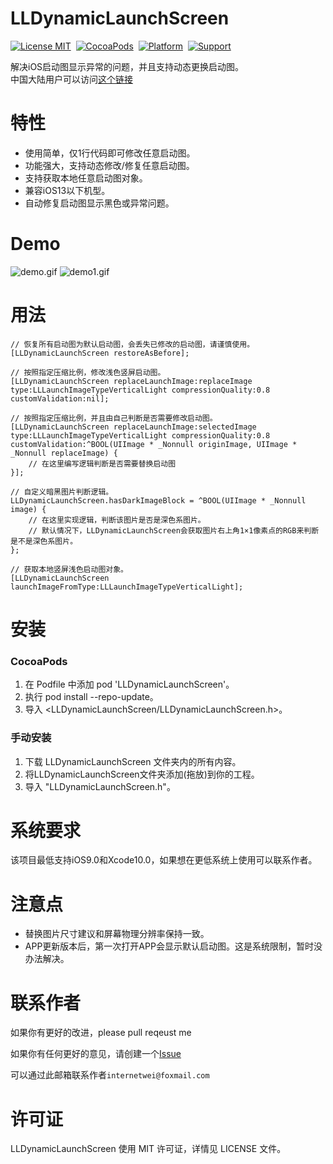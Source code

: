 LLDynamicLaunchScreen
==============
[![License MIT](https://img.shields.io/badge/license-MIT-green.svg?style=flat)](https://github.com/internetWei/llDark/blob/master/LICENSE)&nbsp; [![CocoaPods](https://img.shields.io/badge/pod-0.1.6-blue)](http://cocoapods.org/pods/LLDark)&nbsp; [![Platform](https://img.shields.io/badge/platform-ios-lightgrey)](https://www.apple.com/nl/ios)&nbsp; [![Support](https://img.shields.io/badge/support-iOS%209%2B-blue)](https://www.apple.com/nl/ios)

解决iOS启动图显示异常的问题，并且支持动态更换启动图。<br>
中国大陆用户可以访问[这个链接](https://gitee.com/internetWei/lldynamic-launch-screen)

特性
==============
- 使用简单，仅1行代码即可修改任意启动图。
- 功能强大，支持动态修改/修复任意启动图。
- 支持获取本地任意启动图对象。
- 兼容iOS13以下机型。
- 自动修复启动图显示黑色或异常问题。

Demo
==============
![demo.gif](https://gitee.com/internetWei/lldynamic-launch-screen/raw/master/Demo/Resources/demo.gif)  ![demo1.gif](https://gitee.com/internetWei/lldynamic-launch-screen/raw/master/Demo/Resources/demo1.gif)

用法
==============
```objc
// 恢复所有启动图为默认启动图，会丢失已修改的启动图，请谨慎使用。
[LLDynamicLaunchScreen restoreAsBefore];

// 按照指定压缩比例，修改浅色竖屏启动图。
[LLDynamicLaunchScreen replaceLaunchImage:replaceImage type:LLLaunchImageTypeVerticalLight compressionQuality:0.8 customValidation:nil];

// 按照指定压缩比例，并且由自己判断是否需要修改启动图。
[LLDynamicLaunchScreen replaceLaunchImage:selectedImage type:LLLaunchImageTypeVerticalLight compressionQuality:0.8 customValidation:^BOOL(UIImage * _Nonnull originImage, UIImage * _Nonnull replaceImage) {
    // 在这里编写逻辑判断是否需要替换启动图
}];

// 自定义暗黑图片判断逻辑。
LLDynamicLaunchScreen.hasDarkImageBlock = ^BOOL(UIImage * _Nonnull image) {
    // 在这里实现逻辑，判断该图片是否是深色系图片。
    // 默认情况下，LLDynamicLaunchScreen会获取图片右上角1×1像素点的RGB来判断是不是深色系图片。
};

// 获取本地竖屏浅色启动图对象。
[LLDynamicLaunchScreen launchImageFromType:LLLaunchImageTypeVerticalLight];
```

安装
==============
### CocoaPods
1. 在 Podfile 中添加 pod 'LLDynamicLaunchScreen'。
2. 执行 pod install --repo-update。
3. 导入 <LLDynamicLaunchScreen/LLDynamicLaunchScreen.h>。

### 手动安装
1. 下载 LLDynamicLaunchScreen 文件夹内的所有内容。
2. 将LLDynamicLaunchScreen文件夹添加(拖放)到你的工程。
3. 导入 "LLDynamicLaunchScreen.h"。

系统要求
==============
该项目最低支持iOS9.0和Xcode10.0，如果想在更低系统上使用可以联系作者。

注意点
==============
* 替换图片尺寸建议和屏幕物理分辨率保持一致。
* APP更新版本后，第一次打开APP会显示默认启动图。这是系统限制，暂时没办法解决。

联系作者
==============
如果你有更好的改进，please pull reqeust me

如果你有任何更好的意见，请创建一个[Issue](https://gitee.com/internetWei/lldynamic-launch-screen/issues)

可以通过此邮箱联系作者`internetwei@foxmail.com`

许可证
==============
LLDynamicLaunchScreen 使用 MIT 许可证，详情见 LICENSE 文件。
